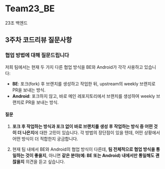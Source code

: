 # Team23_BE
23조 백엔드

## 3주차 코드리뷰 질문사항
### 협업 방법에 대해 질문드립니다

저희 팀에서는 현재 두 가지 다른 협업 방식을 BE와 Android가 각각 사용하고 있습니다:

- **BE**: 포크(fork) 후 브랜치를 생성하고 작업한 뒤, upstream의 weekly 브랜치로 PR을 보내는 방식.
- **Android**: 포크하지 않고, 바로 메인 레포지토리에서 브랜치를 생성하여 weekly 브랜치로 PR을 보내는 방식.

#### 질문
1. **포크 후 작업하는 방식과 포크 없이 바로 브랜치를 생성 후 작업하는 방식 중 어떤 것이 더 나은지**에 대한 고민이 있습니다. 각 방법의 장단점이 있을 텐데, 어떤 상황에서 어떤 방식이 더 적합한지 궁금합니다.

2. 현재 팀 내에서 BE와 Android의 협업 방식이 다른데, **팀 전체적으로 협업 방식을 통일하는 것이 좋을지**, 아니면 **같은 분야(예: BE 또는 Android) 내에서만 통일해도 괜찮을지** 의견을 듣고 싶습니다.
